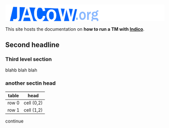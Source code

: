 # 

![JACoW logo](img/JACoW.png)

This site hosts the documentation on **how to run a TM 
with [Indico](https://getindico.io)**.

## Second headline

### Third level section

blahb blah blah

### another sectin head





| table | head       |
| ----- | ---------- |
| row 0 | cell (0,2) |
| row 1 | cell (1,2) |





continue





